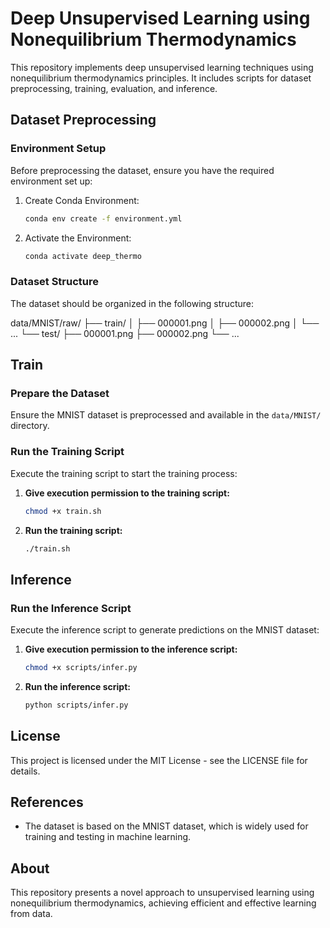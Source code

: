 # Deep Unsupervised Learning using Nonequilibrium Thermodynamics

This repository implements deep unsupervised learning techniques using nonequilibrium thermodynamics principles. It includes scripts for dataset preprocessing, training, evaluation, and inference.

## Dataset Preprocessing

### Environment Setup

Before preprocessing the dataset, ensure you have the required environment set up:

1. Create Conda Environment:  
   ```bash
   conda env create -f environment.yml
   ```
2. Activate the Environment:  
   ```bash
   conda activate deep_thermo
   ```

### Dataset Structure

The dataset should be organized in the following structure:

data/MNIST/raw/
├── train/
│ ├── 000001.png
│ ├── 000002.png
│ └── ...
└── test/
├── 000001.png
├── 000002.png
└── ...


## Train

### Prepare the Dataset

Ensure the MNIST dataset is preprocessed and available in the `data/MNIST/` directory.


### Run the Training Script

Execute the training script to start the training process:

1. **Give execution permission to the training script:**  
   ```bash
   chmod +x train.sh
   ```
2. **Run the training script:**  
   ```bash
   ./train.sh
   ```

## Inference

### Run the Inference Script

Execute the inference script to generate predictions on the MNIST dataset:

1. **Give execution permission to the inference script:**  
   ```bash
   chmod +x scripts/infer.py
   ```
2. **Run the inference script:**  
   ```bash
   python scripts/infer.py
   ```

## License

This project is licensed under the MIT License - see the LICENSE file for details.

## References

- The dataset is based on the MNIST dataset, which is widely used for training and testing in machine learning.

## About

This repository presents a novel approach to unsupervised learning using nonequilibrium thermodynamics, achieving efficient and effective learning from data.
